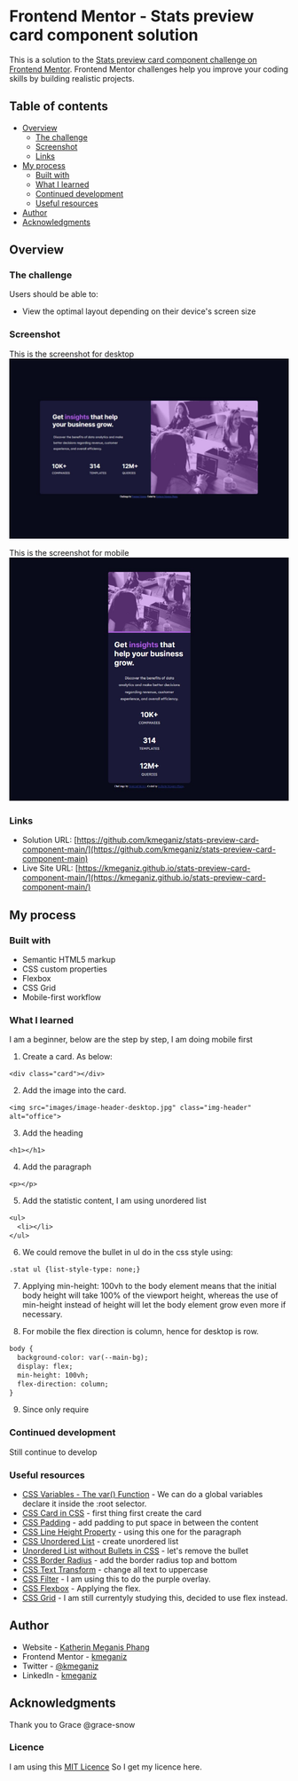 # Frontend Mentor - Stats preview card component solution

This is a solution to the [Stats preview card component challenge on Frontend Mentor](https://www.frontendmentor.io/challenges/stats-preview-card-component-8JqbgoU62). Frontend Mentor challenges help you improve your coding skills by building realistic projects. 

## Table of contents

- [Overview](#overview)
  - [The challenge](#the-challenge)
  - [Screenshot](#screenshot)
  - [Links](#links)
- [My process](#my-process)
  - [Built with](#built-with)
  - [What I learned](#what-i-learned)
  - [Continued development](#continued-development)
  - [Useful resources](#useful-resources)
- [Author](#author)
- [Acknowledgments](#acknowledgments)

## Overview

### The challenge

Users should be able to:

- View the optimal layout depending on their device's screen size

### Screenshot
This is the screenshot for desktop
![This is the screenshot for desktop](https://github.com/kmeganiz/stats-preview-card-component-main/blob/main/stat-preview-card_desktop_screenshot.jpg)

This is the screenshot for mobile
![This is the screenshot for desktop](https://github.com/kmeganiz/stats-preview-card-component-main/blob/main/stat-preview-card_mobile_screenshot.jpg)

### Links

- Solution URL: [https://github.com/kmeganiz/stats-preview-card-component-main/](https://github.com/kmeganiz/stats-preview-card-component-main)
- Live Site URL: [https://kmeganiz.github.io/stats-preview-card-component-main/](https://kmeganiz.github.io/stats-preview-card-component-main/)

## My process

### Built with

- Semantic HTML5 markup
- CSS custom properties
- Flexbox
- CSS Grid
- Mobile-first workflow

### What I learned
I am a beginner, below are the step by step, I am doing mobile first

1. Create a card. As below:
```
<div class="card"></div>
```

2. Add the image into the card.
```
<img src="images/image-header-desktop.jpg" class="img-header"  alt="office">
```

3. Add the heading
```
<h1></h1>
```
4. Add the paragraph
```
<p></p>
```
5. Add the statistic content, I am using unordered list 
```
<ul>
  <li></li>
</ul>
```
6. We could remove the bullet in ul do in the css style using: 
```
.stat ul {list-style-type: none;}
```
7. Applying min-height: 100vh to the body element means that the initial body height will take 100% of the viewport height, whereas the use of min-height instead of height will let the body element grow even more if necessary.

8. For mobile the flex direction is column, hence for desktop is row.
```
body {
  background-color: var(--main-bg);
  display: flex;
  min-height: 100vh;
  flex-direction: column;
}
```
9. Since only require


### Continued development
Still continue to develop


### Useful resources
- [CSS Variables - The var() Function](https://www.w3schools.com/css/css3_variables.asp) - We can do a global variables declare it inside the :root selector. 
- [CSS Card in CSS](https://www.w3schools.com/howto/howto_css_cards.asp) - first thing first create the card
- [CSS Padding](https://www.w3schools.com/css/css_padding.asp) - add padding to put space in between the content
- [CSS Line Height Property](https://www.w3schools.com/cssref/pr_dim_line-height.asp) - using this one for the paragraph
- [CSS Unordered List](https://www.w3schools.com/html/html_lists_unordered.asp) - create unordered list
- [Unordered List without Bullets in CSS](https://www.w3schools.com/html/tryit.asp?filename=tryhtml_lists_unordered_none) - let's remove the bullet
- [CSS Border Radius](https://www.w3schools.com/cssref/css3_pr_border-radius.asp) - add the border radius top and bottom
- [CSS Text Transform](https://www.w3schools.com/cssref/pr_text_text-transform.asp) - change all text to uppercase
- [CSS Filter](https://www.w3schools.com/css/tryit.asp?filename=trycss_ex_images_filters) - I am using this to do the purple overlay.
- [CSS Flexbox](https://www.w3schools.com/css/css3_flexbox.asp) - Applying the flex.
- [CSS Grid](https://www.w3schools.com/css/css_grid.asp) - I am still currentyly studying this, decided to use flex instead.


## Author

- Website - [Katherin Meganis Phang](https://www.kmeganiz.com)
- Frontend Mentor - [kmeganiz](https://www.frontendmentor.io/profile/kmeganiz)
- Twitter - [@kmeganiz](https://www.twitter.com/kmeganiz)
- LinkedIn - [kmeganiz](https://www.linkedin.com/in/kmeganiz/)


## Acknowledgments
Thank you to Grace @grace-snow

### Licence
I am using this [MIT Licence](https://choosealicense.com/licenses/mit/#suggest-this-license)
So I get my licence here.
